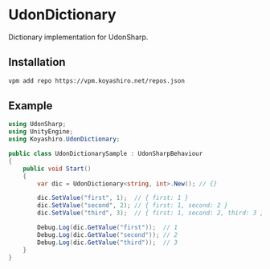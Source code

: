 # UdonDictionary

Dictionary implementation for UdonSharp.

## Installation

```sh
vpm add repo https://vpm.koyashiro.net/repos.json
```

## Example

```cs
using UdonSharp;
using UnityEngine;
using Koyashiro.UdonDictionary;

public class UdonDictionarySample : UdonSharpBehaviour
{
    public void Start()
    {
        var dic = UdonDictionary<string, int>.New(); // {}

        dic.SetValue("first", 1);  // { first: 1 }
        dic.SetValue("second", 2); // { first: 1, second: 2 }
        dic.SetValue("third", 3);  // { first: 1, second: 2, third: 3 }

        Debug.Log(dic.GetValue("first"));  // 1
        Debug.Log(dic.GetValue("second")); // 2
        Debug.Log(dic.GetValue("third"));  // 3
    }
}
```
